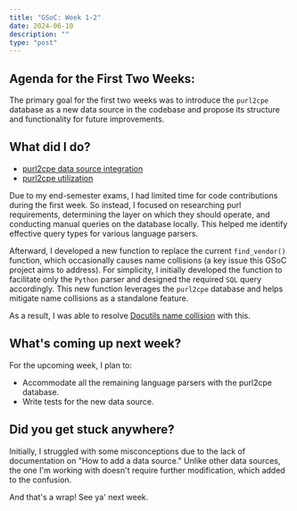 ```yaml
---
title: "GSoC: Week 1-2"
date: 2024-06-10
description: ""
type: "post"
---
```


## Agenda for the First Two Weeks:

The primary goal for the first two weeks was to introduce the `purl2cpe` database as a new data source in the codebase and propose its structure and functionality for future improvements.

## What did I do?

- [purl2cpe data source integration](https://github.com/intel/cve-bin-tool/pull/4179)
- [purl2cpe utilization](https://github.com/intel/cve-bin-tool/pull/4164)

Due to my end-semester exams, I had limited time for code contributions during the first week. So instead, I focused on researching purl requirements, determining the layer on which they should operate, and
conducting manual queries on the database locally. This helped me identify effective query types for various language parsers.

Afterward, I developed a new function to replace the current `find_vendor()` function, which occasionally causes name collisions (a key issue this GSoC project aims to address). For simplicity, I initially
developed the function to facilitate only the `Python` parser and designed the required `SQL` query accordingly. This new function leverages the `purl2cpe` database and helps mitigate name collisions as a
standalone feature.

As a result, I was able to resolve [Docutils name collision](https://github.com/intel/cve-bin-tool/issues/3152) with this.


## What's coming up next week?

For the upcoming week, I plan to:

- Accommodate all the remaining language parsers with the purl2cpe database.
- Write tests for the new data source.

## Did you get stuck anywhere?

Initially, I struggled with some misconceptions due to the lack of documentation on "How to add a data source." Unlike other data sources, the one I'm working with doesn't require further modification, 
which added to the confusion.

And that's a wrap! See ya' next week.
